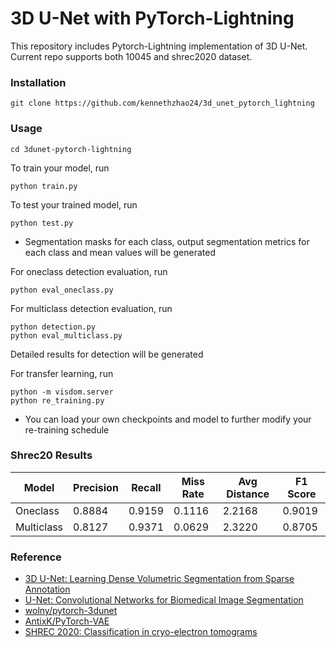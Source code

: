 # 3D U-Net with PyTorch-Lightning

This repository includes Pytorch-Lightning implementation of 3D U-Net. Current repo supports both 10045 and shrec2020 dataset.

### Installation
```
git clone https://github.com/kennethzhao24/3d_unet_pytorch_lightning
```

### Usage
```
cd 3dunet-pytorch-lightning
```

To train your model, run
```
python train.py 
```
To test your trained model, run
```
python test.py
```
 - Segmentation masks for each class, output segmentation metrics for each class and mean values will be generated
 
For oneclass detection evaluation, run
```
python eval_oneclass.py 
```

For multiclass detection evaluation, run
```
python detection.py
python eval_multiclass.py
```
Detailed results for detection will be generated

For transfer learning, run
```
python -m visdom.server
python re_training.py
```
 - You can load your own checkpoints and model to further modify your re-training schedule


### Shrec20 Results

Model | Precision | Recall | Miss Rate | Avg Distance | F1 Score| 
--- | --- | --- | --- |--- |--- |
Oneclass | 0.8884 | 0.9159 | 0.1116 | 2.2168 | 0.9019 |
Multiclass | 0.8127 | 0.9371 | 0.0629 | 2.3220 | 0.8705 |


### Reference
- [3D U-Net: Learning Dense Volumetric Segmentation from Sparse Annotation](https://arxiv.org/abs/1606.06650)
- [U-Net: Convolutional Networks for Biomedical Image Segmentation](https://arxiv.org/abs/1505.04597)
- [wolny/pytorch-3dunet](https://github.com/wolny/pytorch-3dunet)
- [AntixK/PyTorch-VAE](https://github.com/AntixK/PyTorch-VAE)
- [SHREC 2020: Classification in cryo-electron tomograms](https://www.sciencedirect.com/science/article/pii/S0097849320301126)